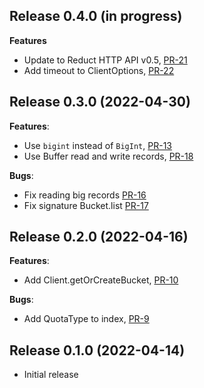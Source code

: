 ## Release 0.4.0 (in progress)

**Features**

* Update to Reduct HTTP API v0.5, [PR-21](https://github.com/reduct-storage/reduct-js/pull/21)
* Add timeout to ClientOptions, [PR-22](https://github.com/reduct-storage/reduct-js/pull/22)

## Release 0.3.0 (2022-04-30)

**Features**:

* Use `bigint` instead of `BigInt`, [PR-13](https://github.com/reduct-storage/reduct-js/pull/13)
* Use Buffer read and write records, [PR-18](https://github.com/reduct-storage/reduct-js/pull/18)

**Bugs**:

* Fix reading big records [PR-16](https://github.com/reduct-storage/reduct-js/pull/16)
* Fix signature Bucket.list [PR-17](https://github.com/reduct-storage/reduct-js/pull/17)

## Release 0.2.0 (2022-04-16)

**Features**:

* Add Client.getOrCreateBucket, [PR-10](https://github.com/reduct-storage/reduct-js/pull/10)

**Bugs**:

* Add QuotaType to index, [PR-9](https://github.com/reduct-storage/reduct-js/pull/9)

## Release 0.1.0 (2022-04-14)

* Initial release
